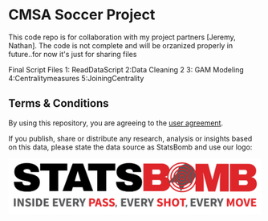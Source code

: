 # CMSA Soccer Project
This code repo is for collaboration with my project partners [Jeremy, Nathan]. The code is not complete and will be orzanized properly in future..for now it's just for sharing files

Final Script Files
1: ReadDataScript
2:Data Cleaning 2
3: GAM Modeling
4:Centralitymeasures
5:JoiningCentrality
## Terms & Conditions

By using this repository, you are agreeing to the [user agreement](LICENSE.pdf).

If you publish, share or distribute any research, analysis or insights based on this data, please state the data source as StatsBomb and use our logo:

![StatsBomb Logo](stats-bomb-logo.png)


